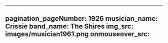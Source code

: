------
pagination_pageNumber: 1926
musician_name: Crissie
band_name: The Shires
img_src: images/musician1961.png
onmouseover_src: 
------